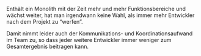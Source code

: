 Enthält ein Monolith mit der Zeit mehr und mehr Funktionsbereiche und wächst weiter, hat man irgendwann keine Wahl, als immer mehr Entwickler nach dem Projekt zu &ldquo;werfen&rdquo;.

Damit nimmt leider auch der Kommunikations- und Koordinationsaufwand im Team zu, so dass jeder weitere Entwickler immer weniger zum Gesamtergebnis beitragen kann.
